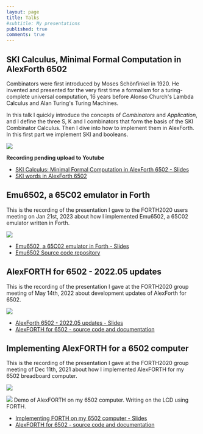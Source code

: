 ```yaml
---
layout: page
title: Talks
#subtitle: My presentations
published: true
comments: true
---
```


## SKI Calculus, Minimal Formal Computation in AlexForth 6502

Combinators were first introduced by Moses Schönfinkel in 1920. He invented and presented for the very first time a formalism for a turing-complete universal computation, 16 years before Alonso Church's Lambda Calculus and Alan Turing's Turing Machines.

In this talk I quickly introduce the concepts of *Combinators* and *Application*, and I define the three S, K and I combinators that form the basis of the SKI Combinator Calculus. Then I dive into how to implement them in AlexForth. In this first part we implement SKI and booleans.

![](../assets/img/SKIcalculusPart1cover.png)

**Recording pending upload to Youtube**

* [SKI Calculus: Minimal Formal Computation in AlexForth 6502 - Slides](../assets/slides/SKI_Calculus_AlexForth6502_Forth2020_240210.pdf)
* [SKI words in AlexForth 6502](https://github.com/adumont/hb6502/blob/5b95a5cde4e8be2ad43f5f4ffe82f2d3fc0b84fe/forth/bootstrap.f#L235)

## Emu6502, a 65C02 emulator in Forth

This is the recording of the presentation I gave to the FORTH2020 users meeting on Jan 21st, 2023 about how I implemented Emu6502, a 65C02 emulator written in Forth.

[![](../assets/img/forth/Emu6502_Forth2020-31_recording_cover.png)](https://youtu.be/LUlam9L7BZo?t=100s)

* [Emu6502, a 65C02 emulator in Forth - Slides](../assets/slides/Emu6502_2023.01.pdf)
* [Emu6502 Source code repository](https://github.com/adumont/emu6502)

## AlexFORTH for 6502 - 2022.05 updates

This is the recording of the presentation I gave at the FORTH2020 group meeting of May 14th, 2022 about development updates of AlexForth for 6502.

[![](../assets/img/forth/AlexForth6502-2022.05updates-Cover.png)](https://www.youtube.com/watch?v=jJ7XDzRJuVk&t=6465s)

* [AlexForth 6502 - 2022.05 updates - Slides](https://github.com/adumont/hb6502/raw/main/forth/presentation/AlexForth%206502%20-%202022.05%20updates.pdf)
* [AlexFORTH for 6502 - source code and documentation](https://github.com/adumont/hb6502/tree/main/forth#alexforth-for-6502)

## Implementing AlexFORTH for a 6502 computer

This is the recording of the presentation I gave at the FORTH2020 group meeting of Dec 11th, 2021 about how I implemented AlexFORTH for my 6502 breadboard computer.

[![](../assets/img/forth/Implementing_FORTH_6502-Cover.png)](https://www.youtube.com/watch?v=FgLP8r7Zq_s)

[![](../assets/img/forth/AlexForth_LCDdemo.png)](https://www.youtube.com/watch?v=FgLP8r7Zq_s)
Demo of AlexFORTH on my 6502 computer. Writing on the LCD using FORTH.

* [Implementing FORTH on my 6502 computer - Slides](https://github.com/adumont/hb6502/raw/main/forth/presentation/Implementing%20FORTH%20on%20my%206502%20computer.pdf)
* [AlexFORTH for 6502 - source code and documentation](https://github.com/adumont/hb6502/tree/main/forth#alexforth-for-6502)
